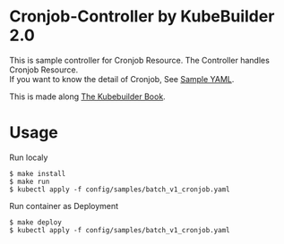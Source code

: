 # Cronjob-Controller by KubeBuilder 2.0

This is sample controller for Cronjob Resource.
The Controller handles Cronjob Resource.  
If you want to know the detail of Cronjob, See [Sample YAML](./config/samples/batch_v1_cronjob.yaml).

This is made along [The Kubebuilder Book](https://book.kubebuilder.io/cronjob-tutorial.html).  

# Usage

Run localy

```
$ make install
$ make run
$ kubectl apply -f config/samples/batch_v1_cronjob.yaml
```

Run container as Deployment

```
$ make deploy
$ kubectl apply -f config/samples/batch_v1_cronjob.yaml
```
